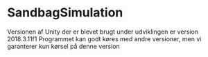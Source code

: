 # SandbagSimulation

Versionen af Unity der er blevet brugt under udviklingen er version 2018.3.11f1
Programmet kan godt køres med andre versioner, men vi garanterer kun kørsel på denne version
